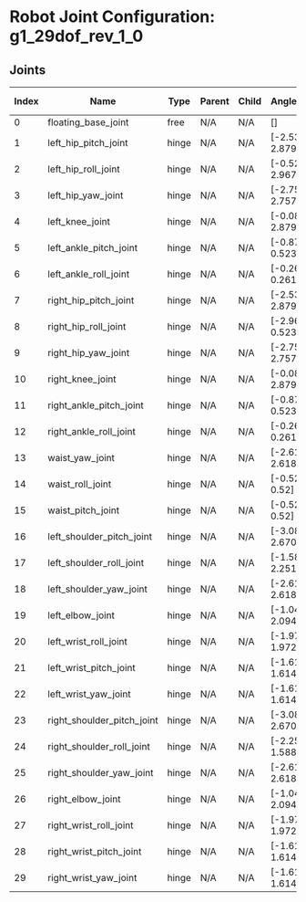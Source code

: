 # Robot Joint Configuration: g1_29dof_rev_1_0

## Joints

| Index | Name | Type | Parent | Child | Angle Limits | Force Limits |
|---|---|---|---|---|---|---|
| 0 | floating_base_joint | free | N/A | N/A | [] | [] |
| 1 | left_hip_pitch_joint | hinge | N/A | N/A | [-2.5307, 2.8798] | [-88.0, 88.0] |
| 2 | left_hip_roll_joint | hinge | N/A | N/A | [-0.5236, 2.9671] | [-139.0, 139.0] |
| 3 | left_hip_yaw_joint | hinge | N/A | N/A | [-2.7576, 2.7576] | [-88.0, 88.0] |
| 4 | left_knee_joint | hinge | N/A | N/A | [-0.087267, 2.8798] | [-139.0, 139.0] |
| 5 | left_ankle_pitch_joint | hinge | N/A | N/A | [-0.87267, 0.5236] | [-50.0, 50.0] |
| 6 | left_ankle_roll_joint | hinge | N/A | N/A | [-0.2618, 0.2618] | [-50.0, 50.0] |
| 7 | right_hip_pitch_joint | hinge | N/A | N/A | [-2.5307, 2.8798] | [-88.0, 88.0] |
| 8 | right_hip_roll_joint | hinge | N/A | N/A | [-2.9671, 0.5236] | [-139.0, 139.0] |
| 9 | right_hip_yaw_joint | hinge | N/A | N/A | [-2.7576, 2.7576] | [-88.0, 88.0] |
| 10 | right_knee_joint | hinge | N/A | N/A | [-0.087267, 2.8798] | [-139.0, 139.0] |
| 11 | right_ankle_pitch_joint | hinge | N/A | N/A | [-0.87267, 0.5236] | [-50.0, 50.0] |
| 12 | right_ankle_roll_joint | hinge | N/A | N/A | [-0.2618, 0.2618] | [-50.0, 50.0] |
| 13 | waist_yaw_joint | hinge | N/A | N/A | [-2.618, 2.618] | [-88.0, 88.0] |
| 14 | waist_roll_joint | hinge | N/A | N/A | [-0.52, 0.52] | [-50.0, 50.0] |
| 15 | waist_pitch_joint | hinge | N/A | N/A | [-0.52, 0.52] | [-50.0, 50.0] |
| 16 | left_shoulder_pitch_joint | hinge | N/A | N/A | [-3.0892, 2.6704] | [-25.0, 25.0] |
| 17 | left_shoulder_roll_joint | hinge | N/A | N/A | [-1.5882, 2.2515] | [-25.0, 25.0] |
| 18 | left_shoulder_yaw_joint | hinge | N/A | N/A | [-2.618, 2.618] | [-25.0, 25.0] |
| 19 | left_elbow_joint | hinge | N/A | N/A | [-1.0472, 2.0944] | [-25.0, 25.0] |
| 20 | left_wrist_roll_joint | hinge | N/A | N/A | [-1.97222, 1.97222] | [-25.0, 25.0] |
| 21 | left_wrist_pitch_joint | hinge | N/A | N/A | [-1.61443, 1.61443] | [-5.0, 5.0] |
| 22 | left_wrist_yaw_joint | hinge | N/A | N/A | [-1.61443, 1.61443] | [-5.0, 5.0] |
| 23 | right_shoulder_pitch_joint | hinge | N/A | N/A | [-3.0892, 2.6704] | [-25.0, 25.0] |
| 24 | right_shoulder_roll_joint | hinge | N/A | N/A | [-2.2515, 1.5882] | [-25.0, 25.0] |
| 25 | right_shoulder_yaw_joint | hinge | N/A | N/A | [-2.618, 2.618] | [-25.0, 25.0] |
| 26 | right_elbow_joint | hinge | N/A | N/A | [-1.0472, 2.0944] | [-25.0, 25.0] |
| 27 | right_wrist_roll_joint | hinge | N/A | N/A | [-1.97222, 1.97222] | [-25.0, 25.0] |
| 28 | right_wrist_pitch_joint | hinge | N/A | N/A | [-1.61443, 1.61443] | [-5.0, 5.0] |
| 29 | right_wrist_yaw_joint | hinge | N/A | N/A | [-1.61443, 1.61443] | [-5.0, 5.0] |
